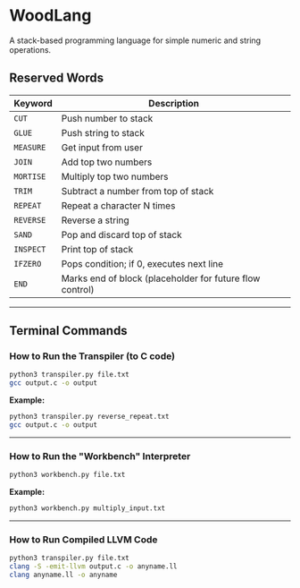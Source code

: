 # WoodLang

A stack-based programming language for simple numeric and string operations.

## Reserved Words

| Keyword   | Description                                     |
|-----------|-------------------------------------------------|
| `CUT`     | Push number to stack                            |
| `GLUE`    | Push string to stack                            |
| `MEASURE` | Get input from user                             |
| `JOIN`    | Add top two numbers                             |
| `MORTISE` | Multiply top two numbers                        |
| `TRIM`    | Subtract a number from top of stack             |
| `REPEAT`  | Repeat a character N times                      |
| `REVERSE` | Reverse a string                                |
| `SAND`    | Pop and discard top of stack                    |
| `INSPECT` | Print top of stack                              |
| `IFZERO`  | Pops condition; if 0, executes next line        |
| `END`     | Marks end of block (placeholder for future flow control) |

---

## Terminal Commands

### How to Run the Transpiler (to C code)

```bash
python3 transpiler.py file.txt
gcc output.c -o output
```

**Example:**

```bash
python3 transpiler.py reverse_repeat.txt
gcc output.c -o output
```

---

### How to Run the "Workbench" Interpreter

```bash
python3 workbench.py file.txt
```

**Example:**

```bash
python3 workbench.py multiply_input.txt
```

---

### How to Run Compiled LLVM Code

```bash
python3 transpiler.py file.txt
clang -S -emit-llvm output.c -o anyname.ll
clang anyname.ll -o anyname
```

